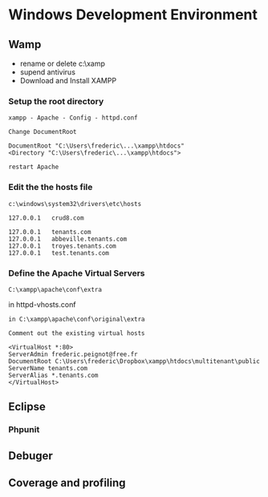 # Windows Development Environment

## Wamp

* rename or delete c:\xamp
* supend antivirus
* Download and Install XAMPP

### Setup the root directory

	xampp - Apache - Config - httpd.conf
	
	Change DocumentRoot
	
	DocumentRoot "C:\Users\frederic\...\xampp\htdocs"
	<Directory "C:\Users\frederic\...\xampp\htdocs">
	
	restart Apache

### Edit the the hosts file

	c:\windows\system32\drivers\etc\hosts
	
	127.0.0.1	crud8.com

	127.0.0.1	tenants.com
	127.0.0.1	abbeville.tenants.com
	127.0.0.1	troyes.tenants.com
	127.0.0.1	test.tenants.com

### Define the Apache Virtual Servers

	C:\xampp\apache\conf\extra
	
in httpd-vhosts.conf

	in C:\xampp\apache\conf\original\extra
	
	Comment out the existing virtual hosts

	<VirtualHost *:80>
	ServerAdmin frederic.peignot@free.fr
	DocumentRoot C:\Users\frederic\Dropbox\xampp\htdocs\multitenant\public
	ServerName tenants.com
	ServerAlias *.tenants.com
	</VirtualHost>


## Eclipse


### Phpunit

## Debuger

## Coverage and profiling